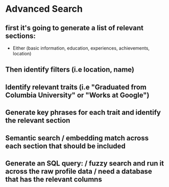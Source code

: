 # Advanced Search 

## first it's going to generate a list of relevant sections: 
  - Either (basic information, education, experiences, achievements, location)

## Then identify filters (i.e location, name) 

## Identify relevant traits (i.e "Graduated from Columbia University" or "Works at Google")

## Generate key phrases for each trait and identify the relevant section 

## Semantic search / embedding match across each section that should be included

## Generate an SQL query: / fuzzy search and run it across the raw profile data / need a database that has the relevant columns 

